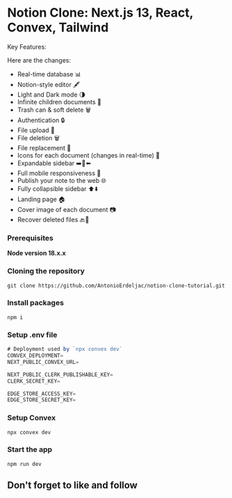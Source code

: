 # Notion Clone: Next.js 13, React, Convex, Tailwind 

Key Features:

Here are the changes:

- Real-time database 📊
- Notion-style editor 🖋️
- Light and Dark mode 🌗
- Infinite children documents 🌳
- Trash can & soft delete 🗑️
- Authentication 🔒
- File upload 📁
- File deletion 🗑️
- File replacement 🔄
- Icons for each document (changes in real-time) 🎨
- Expandable sidebar ➡️🔄⬅️
- Full mobile responsiveness 📱
- Publish your note to the web 🌐
- Fully collapsible sidebar ⬆️⬇️
- Landing page 🏠
- Cover image of each document 📷
- Recover deleted files 🔙📄

### Prerequisites

**Node version 18.x.x**

### Cloning the repository

```shell
git clone https://github.com/AntonioErdeljac/notion-clone-tutorial.git
```

### Install packages

```shell
npm i
```

### Setup .env file


```js
# Deployment used by `npx convex dev`
CONVEX_DEPLOYMENT=
NEXT_PUBLIC_CONVEX_URL=

NEXT_PUBLIC_CLERK_PUBLISHABLE_KEY=
CLERK_SECRET_KEY=

EDGE_STORE_ACCESS_KEY=
EDGE_STORE_SECRET_KEY=
```

### Setup Convex

```shell
npx convex dev

```

### Start the app

```shell
npm run dev
```
## Don't forget to like and follow
